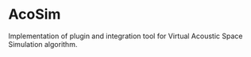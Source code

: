 # AcoSim
Implementation of plugin and integration tool for Virtual Acoustic Space Simulation algorithm.

